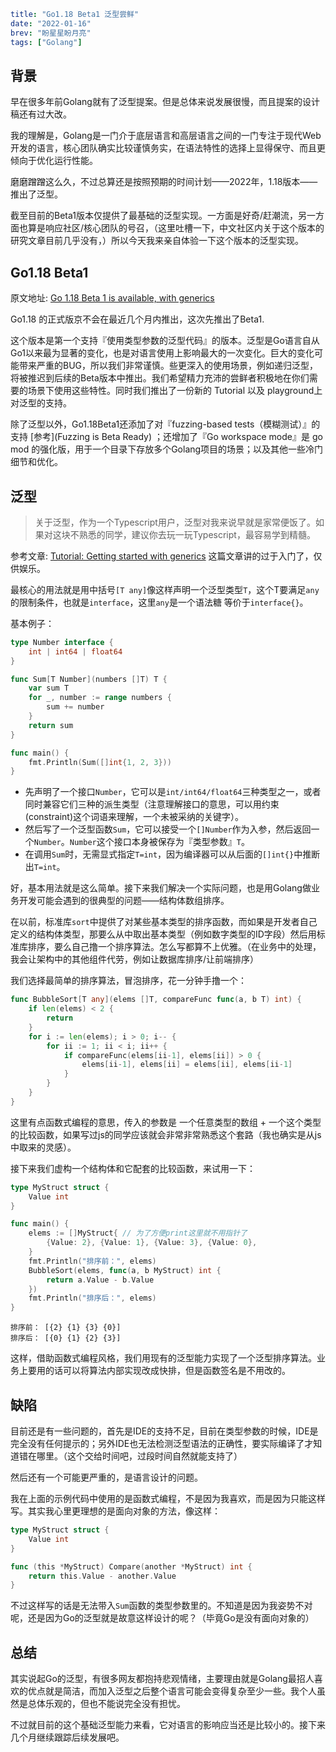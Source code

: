 ```yaml lw-blog-meta
title: "Go1.18 Beta1 泛型尝鲜"
date: "2022-01-16"
brev: "盼星星盼月亮"
tags: ["Golang"]
```

## 背景

早在很多年前Golang就有了泛型提案。但是总体来说发展很慢，而且提案的设计稿还有过大改。

我的理解是，Golang是一门介于底层语言和高层语言之间的一门专注于现代Web开发的语言，核心团队确实比较谨慎务实，在语法特性的选择上显得保守、而且更倾向于优化运行性能。

磨磨蹭蹭这么久，不过总算还是按照预期的时间计划——2022年，1.18版本——推出了泛型。

截至目前的Beta1版本仅提供了最基础的泛型实现。一方面是好奇/赶潮流，另一方面也算是响应社区/核心团队的号召，（这里吐槽一下，中文社区内关于这个版本的研究文章目前几乎没有，）所以今天我来亲自体验一下这个版本的泛型实现。

## Go1.18 Beta1

原文地址:  [Go 1.18 Beta 1 is available, with generics](https://go.dev/blog/go1.18beta1)

Go1.18 的正式版京不会在最近几个月内推出，这次先推出了Beta1.

这个版本是第一个支持『使用类型参数的泛型代码』的版本。泛型是Go语言自从Go1以来最为显著的变化，也是对语言使用上影响最大的一次变化。巨大的变化可能带来严重的BUG，所以我们非常谨慎。些更深入的使用场景，例如递归泛型，将被推迟到后续的Beta版本中推出。我们希望精力充沛的尝鲜者积极地在你们需要的场景下使用这些特性。同时我们推出了一份新的 Tutorial 以及 playground上对泛型的支持。

除了泛型以外，Go1.18Beta1还添加了对『fuzzing-based tests（模糊测试）』的支持 [参考](Fuzzing is Beta Ready) ；还增加了『Go workspace mode』是  go mod 的强化版，用于一个目录下存放多个Golang项目的场景；以及其他一些冷门细节和优化。

## 泛型

> 关于泛型，作为一个Typescript用户，泛型对我来说早就是家常便饭了。如果对这块不熟悉的同学，建议你去玩一玩Typescript，最容易学到精髓。

参考文章:  [Tutorial: Getting started with generics](https://go.dev/doc/tutorial/generics) 这篇文章讲的过于入门了，仅供娱乐。

最核心的用法就是用中括号`[T any]`像这样声明一个泛型类型`T`，这个T要满足`any`的限制条件，也就是`interface`，这里`any`是一个语法糖 等价于`interface{}`。

基本例子：

```go
type Number interface {
    int | int64 | float64
}

func Sum[T Number](numbers []T) T {
	var sum T
	for _, number := range numbers {
		sum += number
	}
	return sum
}

func main() {
    fmt.Println(Sum([]int{1, 2, 3}))
}
```

- 先声明了一个接口`Number`，它可以是`int/int64/float64`三种类型之一，或者同时兼容它们三种的派生类型（注意理解接口的意思，可以用约束(constraint)这个词语来理解，一个未被采纳的关键字）。
- 然后写了一个泛型函数`Sum`，它可以接受一个`[]Number`作为入参，然后返回一个`Number`。`Number`这个接口本身被保存为『类型参数』`T`。
- 在调用`Sum`时，无需显式指定`T=int`，因为编译器可以从后面的`[]int{}`中推断出`T=int`。

好，基本用法就是这么简单。接下来我们解决一个实际问题，也是用Golang做业务开发可能会遇到的很典型的问题——结构体数组排序。

在以前，标准库`sort`中提供了对某些基本类型的排序函数，而如果是开发者自己定义的结构体类型，那要么从中取出基本类型（例如数字类型的ID字段）然后用标准库排序，要么自己撸一个排序算法。怎么写都算不上优雅。（在业务中的处理，我会让架构中的其他组件代劳，例如让数据库排序/让前端排序）

我们选择最简单的排序算法，冒泡排序，花一分钟手撸一个：

```go
func BubbleSort[T any](elems []T, compareFunc func(a, b T) int) {
	if len(elems) < 2 {
		return
	}
	for i := len(elems); i > 0; i-- {
		for ii := 1; ii < i; ii++ {
			if compareFunc(elems[ii-1], elems[ii]) > 0 {
				elems[ii-1], elems[ii] = elems[ii], elems[ii-1]
			}
		}
	}
}
```

这里有点函数式编程的意思，传入的参数是 一个任意类型的数组 + 一个这个类型的比较函数，如果写过js的同学应该就会非常非常熟悉这个套路（我也确实是从js中取来的灵感）。

接下来我们虚构一个结构体和它配套的比较函数，来试用一下：

```go
type MyStruct struct {
	Value int
}

func main() {
	elems := []MyStruct{ // 为了方便print这里就不用指针了
		{Value: 2}, {Value: 1}, {Value: 3}, {Value: 0},
	}
	fmt.Println("排序前：", elems)
	BubbleSort(elems, func(a, b MyStruct) int {
		return a.Value - b.Value
	})
	fmt.Println("排序后：", elems)
}
```

```text
排序前： [{2} {1} {3} {0}]
排序后： [{0} {1} {2} {3}]
```

这样，借助函数式编程风格，我们用现有的泛型能力实现了一个泛型排序算法。业务上要用的话可以将算法内部实现改成快排，但是函数签名是不用改的。

## 缺陷

目前还是有一些问题的，首先是IDE的支持不足，目前在类型参数的时候，IDE是完全没有任何提示的；另外IDE也无法检测泛型语法的正确性，要实际编译了才知道错在哪里。（这个交给时间吧，过段时间自然就能支持了）

然后还有一个可能更严重的，是语言设计的问题。

我在上面的示例代码中使用的是函数式编程，不是因为我喜欢，而是因为只能这样写。其实我心里更理想的是面向对象的方法，像这样：

```go
type MyStruct struct {
	Value int
}

func (this *MyStruct) Compare(another *MyStruct) int {
	return this.Value - another.Value
}
```

不过这样写的话是无法带入`Sum`函数的类型参数里的。不知道是因为我姿势不对呢，还是因为Go的泛型就是故意这样设计的呢？（毕竟Go是没有面向对象的）

## 总结

其实说起Go的泛型，有很多网友都抱持悲观情绪，主要理由就是Golang最招人喜欢的优点就是简洁，而加入泛型之后整个语言可能会变得复杂至少一些。我个人虽然是总体乐观的，但也不能说完全没有担忧。

不过就目前的这个基础泛型能力来看，它对语言的影响应当还是比较小的。接下来几个月继续跟踪后续发展吧。
